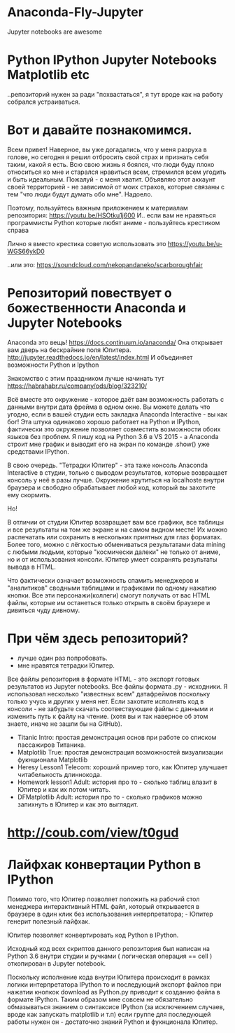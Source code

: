 # Anaconda-Fly-Jupyter
Jupyter notebooks are awesome

# Python IPython Jupyter Notebooks Matplotlib etc
..репозиторий нужен за ради "похвастаться", я тут вроде как на работу собрался устраиваться.

# Вот и давайте познакомимся.

Всем привет! Наверное, вы уже догадались, что у меня разруха в голове, но сегодня я решил отбросить свой страх и признать себя таким, какой я есть. Всю свою жизнь я боялся, что люди буду плохо относиться ко мне и старался нравиться всем, стремился всем угодить и быть идеальным. Пожалуй - с меня хватит. Объявляю этот аккаунт своей территорией - не зависимой от моих страхов, которые связаны с тем "что люди будут думать обо мне". Надоело.  

Поэтому, пользуйтесь важным приложением к материалам репозитория: https://youtu.be/HSOtku1j600
И.. если вам не нравяться программисты Python которые любят аниме - пользуйтесь крестиком справа 

Лично я вместо крестика советую использовать это https://youtu.be/u-WGS66ykD0

..или это: https://soundcloud.com/nekopandaneko/scarboroughfair

# Репозиторий повествует о божественности Anaconda и Jupyter Notebooks 

Anaconda это вещь! https://docs.continuum.io/anaconda/
Она открывает вам дверь на бескрайние поля Юпитера.
http://jupyter.readthedocs.io/en/latest/index.html
И объединяет возможности Python и Ipython 

Знакомство с этим праздником лучше начинать тут
https://habrahabr.ru/company/ods/blog/323210/

Всё вместе это окружение - которое даёт вам возможность работать с данными внутри дата фрейма в одном окне. Вы можете делать что угодно, если в вашей студии есть закладка Anaconda Interactive - вы как бог! Эта штука одинаково хорошо работает на Python и IPython, фактически это окружение позволяет совместить возможности обоих языков без проблем. Я пишу код на Python 3.6 в VS 2015 - а Anaconda строит мне график и выводит его на экран по команде .show() уже средствами IPython. 

В свою очередь. "Тетрадки Юпитер" - эта таже консоль Anaconda Interactive в студии, только с выводом результатов, которые возвращает консоль у неё в разы лучше. Окружение крутиться на localhoste внутри браузера и свободно обрабатывает любой код, который вы захотите ему скормить.

Но! 

В отличии от студии Юпитер возвращает вам все графики, все таблицы и все результаты на том же экране и на самом видном месте! Их можно распечатать или сохранить в нескольких приятных для глаз форматах. Более того, можно с лёгкостью обмениваться результатами data mining с любыми людьми, которые "космически далеки" не только от аниме, но и от использования консоли. Юпитер умеет сохранять результаты вывода в HTML. 

Что фактически означает возможность спамить менеджеров и "аналитиков" сводными таблицами и графиками по одному нажатию кнопки. Все эти персонажи(коллеги) смогут получать от вас HTML файлы, которые им останеться только открыть в своём браузере и дивиться чуду дивному.

# При чём здесь репозиторий?  
- лучше один раз попробовать.
- мне нравятся тетрадки Юпитер.

Все файлы репозитория в формате HTML - это экспорт готовых результатов из Jupyter notebooks. Все файлы формата .py - исходники. Я использовал несколько "известных всем" датафреймов поскольку только учусь и других у меня нет. Если захотите исполнять код в консоли - не забудьте скачать соотвествующие файлы с данными и изменить путь к файлу на чтение. (хотя вы и так наверное об этом знаете, иначе не зашли бы на GitHub).

- Titanic Intro: проcтая демонстрация основ при работе со списком пассажиров Титаника.
- Matplotlib True: простая демонстрация возможностей визуализации фукнционала Matplotlib
- Heresy Lesson1 Telecom: хороший пример того, как Юпитер улучшает читабельность длиннокода.
- Homework lesson1 Adult: история про то - сколько таблиц влазит в Юпитер и как их потом читать.
- DFMatplotlib Adult: история про то - сколько графиков можно запихнуть в Юпитер и как это выглядит.

# http://coub.com/view/t0gud

# Лайфхак конвертации Python в IPython

Помимо того, что Юпитер позволяет положить на рабочий стол менеджера интерактивный HTML файл, который открывается в браузере в один клик без использования интерпретатора; - Юпитер генерит полезный лайфхак. 

Юпитер позволяет конвертировать код Python в IPython.

Исходный код всех скриптов данного репозитория был написан на Python 3.6 внутри студии и ручками ( логическая операция == cell ) откопирован в Jupyter notebook. 

Поскольку исполнение кода внутри Юпитера происходит в рамках логики интерпретатора IPython то и последующий экспорт файлов при нажатии кнопкок download as Python.py приводит к созданию файла в формате IPython. Таким образом мне совсем не обязательно обмазываться знанием о синтаксисе IPython (за исключением случаев, вроде как запускать matplotlib и т.п) если группе для последующей работы нужен он - достаточно знаний Python и фукнционала Юпитер. 


